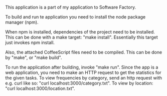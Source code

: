 This application is a part of my application to Software Factory.

To build and run te application you need to install the node package manager
(npm).

When npm is installed, dependencies of the project need to be installed. This
can be done with a make target: "make install". Essentially this target just
invokes npm install.

Also, the attached CoffeeScript files need to be compiled. This can be done by
"make", or "make build".

To run the application after building, invoke "make run". Since the app is a
web application, you need to make an HTTP request to get the statistics for the
given tasks. To view frequencies by category, send an http request with e.g.
curl like so: "curl localhost:3000/category.txt". To view by location: "curl localhost:3000/location.txt".
